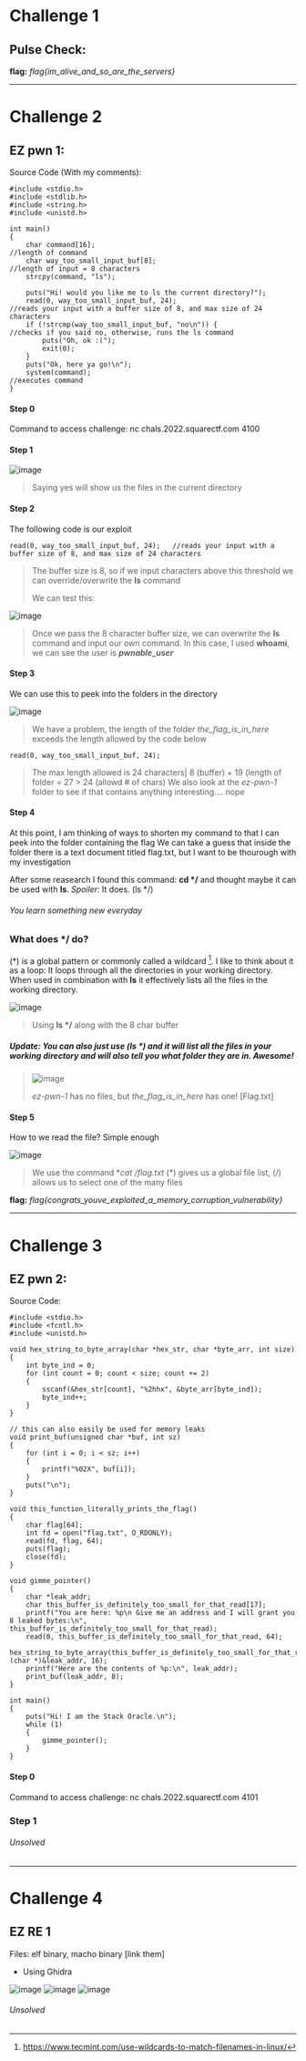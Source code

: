 # Challenge 1

## Pulse Check:

**flag:** *flag{im_alive_and_so_are_the_servers}*

___

# Challenge 2

## EZ pwn 1:
Source Code (With my comments):
~~~
#include <stdio.h>
#include <stdlib.h>
#include <string.h>
#include <unistd.h>

int main()
{
    char command[16];                                               //length of command
    char way_too_small_input_buf[8];                                //length of input = 8 characters
    strcpy(command, "ls");
    
    puts("Hi! would you like me to ls the current directory?");
    read(0, way_too_small_input_buf, 24);                           //reads your input with a buffer size of 8, and max size of 24 characters
    if (!strcmp(way_too_small_input_buf, "no\n")) {                 //checks if you said no, otherwise, runs the ls command
        puts("Oh, ok :(");
        exit(0);
    }
    puts("Ok, here ya go!\n");
    system(command);                                                //executes command
}
~~~
#### Step 0
Command to access challenge: nc chals.2022.squarectf.com 4100

#### Step 1
![image](https://user-images.githubusercontent.com/92404926/202836226-ba85e828-c316-427f-9dfa-b402cb98095c.png)
>Saying yes will show us the files in the current directory

#### Step 2
The following code is our exploit
~~~
read(0, way_too_small_input_buf, 24);   //reads your input with a buffer size of 8, and max size of 24 characters
~~~
>The buffer size is 8, so if we input characters above this threshold we can override/overwrite the __ls__ command
>
>We can test this:

![image](https://user-images.githubusercontent.com/92404926/202836546-db868915-baca-44ea-97a3-74d16fce43a3.png)
>Once we pass the 8 character buffer size, we can overwrite the __ls__ command and input our own command.
>In this case, I used __whoami__, we can see the user is ***pwnable_user***

#### Step 3
We can use this to peek into the folders in the directory

![image](https://user-images.githubusercontent.com/92404926/202836728-056602ed-a73b-480a-ab9b-b339440e7b21.png)
>We have a problem, the length of the folder *the_flag_is_in_here* exceeds the length allowed by the code below
~~~
read(0, way_too_small_input_buf, 24);
~~~
>The max length allowed is 24 characters| 8 (buffer) + 19 (length of folder = 27 > 24 (allowd # of chars)
>We also look at the *ez-pwn-1* folder to see if that contains anything interesting.... nope

#### Step 4
At this point, I am thinking of ways to shorten my command to that I can peek into the folder containing the flag
We can take a guess that inside the folder there is a text document titled flag.txt, but I want to be thourough with my investigation

After some reasearch I found this command: __cd */__ and thought maybe it can be used with **ls**. *Spoiler:* It does. (ls */)
###### You learn something new everyday

### What does __*/__ do?
(*) is a global pattern or commonly called a wildcard [^1].
I like to think about it as a loop: It loops through all the directories in your working directory.
When used in combination with __ls__ it effectively lists all the files in the working directory.

[^1]: https://www.tecmint.com/use-wildcards-to-match-filenames-in-linux/

![image](https://user-images.githubusercontent.com/92404926/202837350-e3c0387d-4346-4a08-af0d-b0334d05a3fc.png)
>Using __ls */__ along with the 8 char buffer

##### Update: You can also just use (ls *) and it will list all the files in your working directory and will also tell you what folder they are in. Awesome!

>![image](https://user-images.githubusercontent.com/92404926/202837389-4e9abe53-de37-44cd-8885-30bafa7b5289.png)
>
>_ez-pwn-1_ has no files, but _the_flag_is_in_here_ has one! [Flag.txt]

#### Step 5
How to we read the file?
Simple enough

![image](https://user-images.githubusercontent.com/92404926/202837487-087880ee-c555-44d2-ad86-ddaf922acd45.png)
>We use the command **cat */flag.txt**
>(*) gives us a global file list, (/) allows us to select one of the many files

**flag:** *flag{congrats_youve_exploited_a_memory_corruption_vulnerability}*
___

# Challenge 3

## EZ pwn 2:
Source Code:
~~~
#include <stdio.h>
#include <fcntl.h>
#include <unistd.h>

void hex_string_to_byte_array(char *hex_str, char *byte_arr, int size)
{
    int byte_ind = 0;
    for (int count = 0; count < size; count += 2)
    {
        sscanf(&hex_str[count], "%2hhx", &byte_arr[byte_ind]);
        byte_ind++;
    }
}

// this can also easily be used for memory leaks
void print_buf(unsigned char *buf, int sz)
{
    for (int i = 0; i < sz; i++)
    {
        printf("%02X", buf[i]);
    }
    puts("\n");
}

void this_function_literally_prints_the_flag()
{
    char flag[64];
    int fd = open("flag.txt", O_RDONLY);
    read(fd, flag, 64);
    puts(flag);
    close(fd);
}

void gimme_pointer()
{
    char *leak_addr;
    char this_buffer_is_definitely_too_small_for_that_read[17];
    printf("You are here: %p\n Give me an address and I will grant you 8 leaked bytes:\n", this_buffer_is_definitely_too_small_for_that_read);
    read(0, this_buffer_is_definitely_too_small_for_that_read, 64);
    hex_string_to_byte_array(this_buffer_is_definitely_too_small_for_that_read, (char *)&leak_addr, 16);
    printf("Here are the contents of %p:\n", leak_addr);
    print_buf(leak_addr, 8);
}

int main()
{
    puts("Hi! I am the Stack Oracle.\n");
    while (1)
    {
        gimme_pointer();
    }
}
~~~
#### Step 0
Command to access challenge: nc chals.2022.squarectf.com 4101

### Step 1

###### Unsolved

______

# Challenge 4

## EZ RE 1
Files: elf binary, macho binary [link them]
- Using Ghidra

![image](https://user-images.githubusercontent.com/92404926/202857961-6cafdb97-808b-4411-b218-956d67252646.png)
![image](https://user-images.githubusercontent.com/92404926/202858008-20a6cd8f-9559-467f-8fb4-8d089d7b9e37.png)
![image](https://user-images.githubusercontent.com/92404926/202858014-51d6c6dd-ed32-4f09-bf5a-4da17ddff0ae.png)

###### Unsolved






